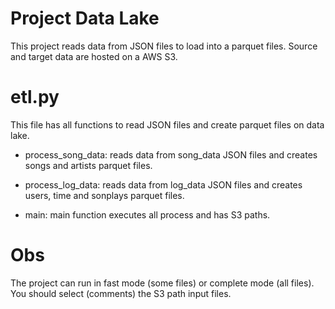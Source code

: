 # Project Data Lake

This project reads data from JSON files to load into a parquet files. Source and target data are hosted on a AWS S3. 

# etl.py

This file has all functions to read JSON files and create parquet files on data lake. 

* process_song_data: reads data from song_data JSON files and creates songs and artists parquet files. 

* process_log_data: reads data from log_data JSON files and creates users, time and sonplays parquet files.

* main: main function executes all process and has S3 paths.

# Obs

The project can run in fast mode (some files) or complete mode (all files). You should select (comments)
the S3 path input files. 